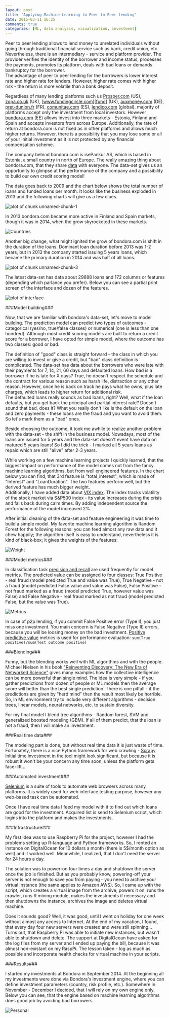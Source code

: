 ```yaml
---
layout: post
title: "Applying Machine Learning to Peer to Peer lending"
date: 2015-03-11 16:25
comments: true
categories: [ML, data analysis, visualization, investment] 
---
```


Peer to peer lending allows to lend money to unrelated individuals without going through traditional financial service such as bank, credit union, etc. Nevertheless, there is an intermediary - service and platform provider. The provider verifies the identity of the borrower and income status, processes the payments, promotes its platform, deals with bad loans or demands bankruptcy for the borrower.  
The advantage of peer to peer lending for the borrowers is lower interest rate and higher rate for lenders. However, higher rate comes with higher risk - the return is more volatile than a bank deposit.


Regardless of many lending platforms such us [Prosper.com][prosper] (US), [zopa.co.uk][zopa] (UK), [www.fundingcircle.com][fund] (UK), [auxmoney.com][aux] (DE), [pret-dunion.fr][pret] (FR), [comunitae.com][spain] (ES), [lendico.com][lend] (global), majority of platforms accept only the investment from local investors. However [bondora.com][bond] (EE) allows invest into three markets - Estonia, Finland and Spain and accepts investors from across Europe. Additionally, the rate of return at bondora.com is not fixed as in other platforms and allows much higher returns. However, there is a possibility that you may lose some or all of your initial investment as it is not protected by any financial compensation scheme.


[prosper]:http://www.Prosper.com
[zopa]:http://zopa.co.uk
[fund]:http://www.fundingcircle.com
[aux]:http://auxmoney.com
[pret]:http://pret-dunion.fr
[spain]:http://comunitae.com
[lend]:http://lendico.com
[bond]:http://bondora.com


The company behind bondora.com is isePankur AS, which is based in Estonia, a small country in north of Europe. The really amazing thing about bondora.com, that they share [data][export] with everyone. The data-set gives us an opportunity to glimpse at the performance of the company and a possibility to build our own credit scoring model!


The data goes back to 2009 and the chart below shows the total number of loans and funded loans per month. It looks like the business exploded in 2013 and the following charts will give us a few clues. 

![plot of chunk unnamed-chunk-1](https://dl.dropboxusercontent.com/s/85hu5gke4x7rxvw/unnamed-chunk-1-1.png?dl=0) 

In 2013 bondora.com became more active in Finland and Spain markets, though it was in 2014, when the grow skyrocketed in these markets.  

![Countries](https://dl.dropboxusercontent.com/s/m1y7rnev0sm8vy9/unnamed-chunk-2-1.png?dl=0) 

Another big change, what might ignited the grow of bondora.com is shift in the duration of the loans. Dominant loan duration before 2013 was 1-2 years, but in 2013 the company started issuing 5 years loans, which became the primary duration in 2014 and was half of all loans.  

![plot of chunk unnamed-chunk-3](https://dl.dropboxusercontent.com/s/ohha8j873ym6h4j/unnamed-chunk-3-1.png?dl=0) 

The latest data-set has data about 29688 loans and 172 columns or features (depending which parlance you prefer). Below you can see a partial print screen of the interface and dozen of the features. 


![plot of interface](https://dl.dropboxusercontent.com/s/z1xsothaax10g06/interface.png?dl=0)



###Model building###

Now, that we are familiar with bondora's data-set, let's move to model building. The prediction model can predict two types of outcomes - categorical (yes/no, true/false classes) or numerical (one is less than one hundred). Although most credit scoring models are built to return a credit score for a borrower, I have opted for simple model, where the outcome has two classes: good or bad. 


The definition of "good" class is straight forward - the class in which you are willing to invest or give a credit, but "bad" class definition is complicated. The data-set has data about the borrowers who were late with their payments for 7, 14, 21, 60 days and defaulted loans. How bad is a borrower if he is late for X days? True, he doesn't respect the schedule and the contract for various reason such as harsh life, distraction or any other reason. However, once he is back on track he pays what he owns, plus late charges, which leads to higher return for additional risk.  
The defaulted loans really sounds as bad loans, right? Well, what if the loan defaults, but you get back the principal and partial interest rate? Doesn't sound that bad, does it? What you really don't like is the default on the loan and zero payments - these loans are the fraud and you want to avoid them. So let's mark them as a "bad" ones.


Beside choosing the outcome, it took me awhile to realize another problem with the data-set - the shift in the business model. Nowadays, most of the loans are issued for 5 years and the data-set doesn't event have data on matured 5 years loans! So I did the trick - I marked all 5 years loans as repaid which are still "alive" after 2-3 years. 


While working on a few machine learning projects I quickly learned, that the biggest impact on performance of the model comes not from the fancy machine learning algorithms, but from well engineered features. In the chart below you can find, that 3rd feature is "total_interest", which is made of "Interest" and "LoanDuration". The two features perform well, but the derived feature has much bigger weight.  
Additionally, I have added data about [VIX index][vix]. The index tracks volatility of the stock market via S&P500 index - its value increases during the crisis and falls back during calm times. By adding independent source the performance of the model increased 2%.


After initial cleaning of the data-set and feature engineering it was time to build a simple model. My favorite machine learning algorithm is Random Forest for the following reasons: you can feed almost any raw data and it chew happily; the algorithm itself is easy to understand, nevertheless it is kind of black-box; it gives the weights of the features:

![Weight](https://dl.dropboxusercontent.com/s/y5f7u1tch7tqtvo/weight.png?dl=0)


###Model metrics###



In classification task [precision and recall][metrics] are used frequently for model metrics. The predicted value can be assigned to four classes: True Positive - real fraud (model predicted True and value was True), True Negative - not a fraud (model predicted False value and value was False), False Positive - not fraud marked as a fraud (model predicted True, however value was False) and False Negative - real fraud marked as not fraud (model predicted False, but the value was True).


![Metrics ](https://dl.dropboxusercontent.com/s/kk5st4vandt7i9j/metrics.png?dl=0)

In case of p2p lending, if you commit False Positive error (Type I), you just miss one investment. You main concern is False Negative (Type II) errors, because you will be loosing money on the bad investment. [Positive predictive value][pos_val] metrics is used for performance evaluation: `sum(True positive)/sum(Test outcome positive)`


###Blending###


Funny, but the blending works well with ML algorithms and with the people. Michael Nielsen in his book ["Reinventing Discovery: The New Era of Networked Science"][book] gives many examples how the collective intelligence can be more powerful than single mind. The idea is very simple - if you gather predictions from dozen of people or ML models then the average score will better than the best single prediction. There is one pitfall - if the predictions are given by "herd mind" then the result most likely be horrible. So, in ML environment try to include very different algorithms - decision trees, linear models, neural networks, etc. to sustain diversity. 


For my final model I blend tree algorithms - Random forest, SVM and generalized boosted modeling (GBM). If all of them predict, that the loan is not a fraud, then I will make an investment.


###Real time data###


The modeling part is done, but without real time data it is just waste of time. Fortunately, there is a nice Python framework for web crawling - [Scrapy][scrapy]. Initial time investment in the tool might look significant, but because it is robust it won't be your concern any time soon, unless the platform gets face-lift... 


###Automated investment###


[Selenium][selenium] is a suite of tools to automate web browsers across many platforms. It is widely used for web interface testing purpose, however any web-based task can be automated. 


Once I have real time data I feed my model with it to find out which loans are good for the investment. Acquired list is send to Selenium script, which logins into the platform and makes the investments. 


###Infrastructure###


My first idea was to use Raspberry Pi for the project, however I had the problems setting up R-language and Python frameworks. So, I rented an instance on DigitalOcean for 10 dollars a month (there is 5$/month option as well) and it worked well. Meanwhile, I realized, that I don't need the server for 24 hours a day.

The solution was to power-on four times a day and shutdown the server once the job is finished. But as you probably know, powering-off your server is not enough to save you from paying - you need to archive your virtual instance (the same applies to Amazon AWS). So, I came up with the script, which creates a virtual image from the archive, powers it on, runs the crawler, runs R mining module, makes the investments if necessary and then shutdowns the instance, archives the image and deletes virtual machine.


Does it sounds good? Well, it was good, until I went on holiday for one week without almost any access to Internet. At the end of my vacation, I found, that every day four new servers were created and were still spinning... Turns out, that Raspberry Pi was able to initiate new instances, but wasn't able to shutdown and delete. The support at DigitalOcean have asked for the log files from my server and I ended up paying the bill, because it was almost non-existant on my RaspPi. The lesson taken - log as much as possible and incorporate health checks for virtual machine in your scripts.


###Results###


I started my investments at Bondora in September 2014. At the beginning all my investments were done via Bondora's investment engine, where you can define investment parameters (country, risk profile, etc.). Somewhere in November - December I decided, that I will rely on my own engine only. Below you can see, that the engine based on machine learning algorithms does good job by avoiding bad borrowers. 


![Personal](https://dl.dropboxusercontent.com/s/6xcbjtr92hnz36g/personal.png?dl=0)

[scrapy]:http://scrapy.org/
[export]:https://www.bondora.ee/en/invest/statistics/data_export
[vix]: http://en.wikipedia.org/wiki/VIX
[metrics]:http://en.wikipedia.org/wiki/Precision_and_recall
[pos_val]:http://en.wikipedia.org/wiki/Positive_predictive_value
[book]:http://www.amazon.com/gp/product/0691160198/ref=as_li_tl?ie=UTF8&camp=1789&creative=9325&creativeASIN=0691160198&linkCode=as2&tag=quantitativ0e-20&linkId=SHCTNV7H7ED2OEKM
[selenium]: http://www.seleniumhq.org/

